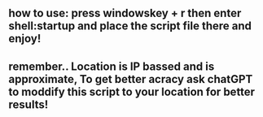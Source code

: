## how to use: press windowskey + r then enter shell:startup and place the script file there and enjoy!
## remember.. Location is IP bassed and is approximate, To get better acracy ask chatGPT to moddify this script to your location for better results!

